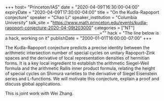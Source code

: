 +++
  host= "Princeton/IAS"
  date = "2020-04-09T16:30:00-04:00"
  expiryDate = "2020-04-09T17:30:00-04:00"
  title = "On the Kudla-Rapoport conjecture"
  speaker = "Chao Li"
  speaker_institution = "Columbia University"
  talk_site = "https://www.math.princeton.edu/events/kudla-rapoport-conjecture-2020-04-09t203000"
  categories = ["NT"]
  ________________________________________________=""
  hack = "The line below is a hack, working on it"
  publishDate = "2000-01-01T16:00:00-07:00"
+++

The Kudla-Rapoport conjecture predicts a precise identity between the arithmetic intersection number of special cycles on unitary Rapoport-Zink spaces and the derivative of local representation densities of hermitian forms. It is a key local ingredient to establish the arithmetic Siegel-Weil formula and the arithmetic Rallis inner product formula, relating the height of special cycles on Shimura varieties to the derivative of Siegel Eisenstein series and L-functions. We will motivate this conjecture, explain a proof and discuss global applications.

This is joint work with Wei Zhang.